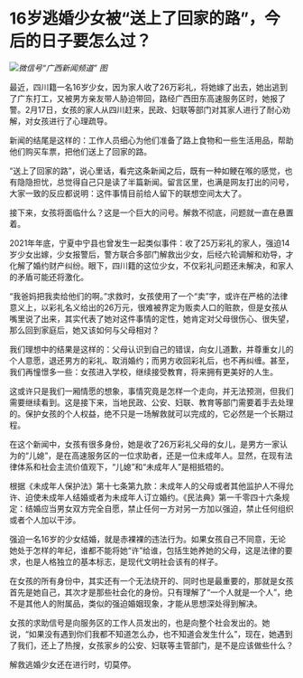 # 16岁逃婚少女被“送上了回家的路”，今后的日子要怎么过？

![](https://inews.gtimg.com/newsapp_bt/0/15677499591/1000)_微信号“广西新闻频道” 图_

最近，四川籍一名16岁少女，因为家人收了26万彩礼，将她嫁了出去，她出逃到了广东打工，又被男方亲友带人胁迫带回，路经广西田东高速服务区时，她报了警。2月17日，女孩的家人从四川赶来，民政、妇联等部门对其家人进行了耐心劝解，对女孩进行了心理疏导。

新闻的结尾是这样的：工作人员细心为他们准备了路上食物和一些生活用品，帮助他们购买车票，把他们送上了回家的路。

“送上了回家的路”，说心里话，看完这条新闻之后，既有一种如鲠在喉的感觉，也有隐隐担忧，总觉得自己只是读了半篇新闻。留言区里，也满是网友打出的问号，大家一致的反应都说明：这件事情目前给人留下的联想空间太大了。

接下来，女孩将面临什么？这是一个巨大的问号。解救不彻底，问题就一直在悬置着。

2021年年底，宁夏中宁县也曾发生一起类似事件：收了25万彩礼的家人，强迫14岁少女出嫁，少女报警后，警方联合多部门解救出少女，后经六轮调解和劝导，才化解了婚约财产纠纷。眼下，四川籍的这位少女，不仅彩礼问题还未解决，和家人的矛盾可能还将激化。

“我爸妈把我卖给他们的啊。”求救时，女孩使用了一个“卖”字，或许在严格的法律意义上，以彩礼名义给出的26万元，很难被界定为贩卖人口的赃款，但是女孩从嘴里说了出来，其实代表了她对这件事情的定性，她肯定对父母很伤心、很失望，那么回到家庭后，她又该如何与父母相对？

我们理想中的结果是这样的：父母认识到自己的错误，向女儿道歉，并尊重女儿的个人意愿，退还男方的彩礼、取消婚约；而男方收回彩礼后，也不再纠缠。甚至，我们再憧憬多一些：女孩进入学校，继续接受教育，将来拥有更美好的人生。

这或许只是我们一厢情愿的想象，事情究竟是怎样一个走向，并无法预测，但我们需要继续看到。这是接下来，当地民政、公安、妇联、教育等部门需要着手去处理的。保护女孩的个人权益，绝不只是一场解救就可以完成的，它必然是一个长期过程。

在这个新闻中，女孩有很多身份，她是收了26万彩礼父母的女儿，是男方一家认为的“儿媳”，是在高速服务区的一位求助者，还是一位未成年人。显然，在现有法律体系和社会主流价值观下，“儿媳”和“未成年人”是相抵牾的。

根据《未成年人保护法》第十七条第九款：未成年人的父母或者其他监护人不得允许、迫使未成年人结婚或者为未成年人订立婚约。《民法典》第一千零四十六条规定：结婚应当男女双方完全自愿，禁止任何一方对另一方加以强迫，禁止任何组织或者个人加以干涉。

强迫一名16岁的少女结婚，就是赤裸裸的违法行为。如果女孩自己不同意，无论她处于怎样的年纪，谁都不能将她“许”给谁，包括生她养她的父母，这是法律的要求，也是人格独立的基本标志，是现代文明社会该有的样子。

在女孩的所有身份中，其实还有一个无法绕开的、同时也是最重要的，那就是女孩首先是她自己，其次才是那些社会化的身份。只有理解了“一个人就是一个人”，绝不是其他人的附属品，类似的强迫婚姻现象，才能从思想深处得到解决。

女孩的求助信号是向服务区的工作人员发出的，也是向整个社会发出的。她说，“如果没有遇到你们我都不知道怎么办，也不知道会发生什么”，现在，她遇到了我们，还上了热搜，女孩家乡的公安、妇联等主管部门，是不是应该做些什么？

解救逃婚少女还在进行时，切莫停。

